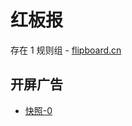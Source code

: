 # 红板报

存在 1 规则组 - [flipboard.cn](/src/apps/flipboard.cn.ts)

## 开屏广告

- [快照-0](https://i.gkd.li/import/13694601)
